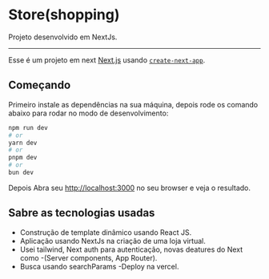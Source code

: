 <h1>Store(shopping)</h1>

<p>Projeto desenvolvido em NextJs.</p>

<hr></hr>

Esse é um projeto em next [Next.js](https://nextjs.org/) usando [`create-next-app`](https://github.com/vercel/next.js/tree/canary/packages/create-next-app).

## Começando

Primeiro instale as dependências na sua máquina, depois rode os comando abaixo para rodar no modo de desenvolvimento:

```bash
npm run dev
# or
yarn dev
# or
pnpm dev
# or
bun dev
```

Depois Abra seu [http://localhost:3000](http://localhost:3000) no seu browser e veja o resultado.


## Sabre as tecnologias usadas

- Construção de template dinâmico usando React JS.
- Aplicação usando NextJs na criação de uma loja virtual.
- Usei tailwind, Next auth para autenticação, novas deatures do Next como
 -(Server components, App Router).
- Busca usando searchParams
-Deploy na vercel.

